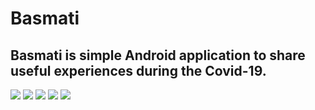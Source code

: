 # Basmati
## Basmati is simple Android application to share useful experiences during the Covid-19.
![](https://github.com/Tahani19/Basmati/blob/master/appInterfaces/main.png?raw=true)
![](https://github.com/Tahani19/Basmati/blob/master/appInterfaces/login.png?raw=true)
![](https://github.com/Tahani19/Basmati/blob/master/appInterfaces/signup.png?raw=true)
![](https://github.com/Tahani19/Basmati/blob/master/appInterfaces/recovery.png?raw=true)
![](https://github.com/Tahani19/Basmati/blob/master/appInterfaces/home.png?raw=true)

